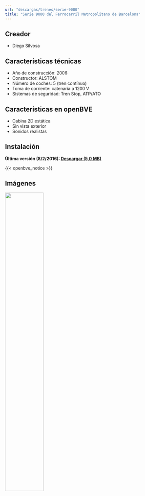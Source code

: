 ```yaml
---
url: "descargas/trenes/serie-9000"
title: "Serie 9000 del Ferrocarril Metropolitano de Barcelona"
---
```

## Creador

* Diego Silvosa

## Características técnicas

* Año de construcción: 2006
* Constructor: ALSTOM
* Número de coches: 5 (tren contínuo)
* Toma de corriente: catenaria a 1200 V
* Sistemas de seguridad: Tren Stop, ATP/ATO

## Características en openBVE

* Cabina 2D estática
* Sin vista exterior
* Sonidos realistas

## Instalación

**Última versión (8/2/2016): [Descargar (5,0 MB)](https://github.com/MarcRiera/FCMB-9000/releases/download/v1.0/FCMB_9000_v1.0.obp)**

{{< openbve_notice >}}

## Imágenes

<a href="/images/trens/9000/2.png" target="_blank"><img style="width: 50%; margin-bottom: 1em;" src="/images/trens/9000/2.png" /></a>
